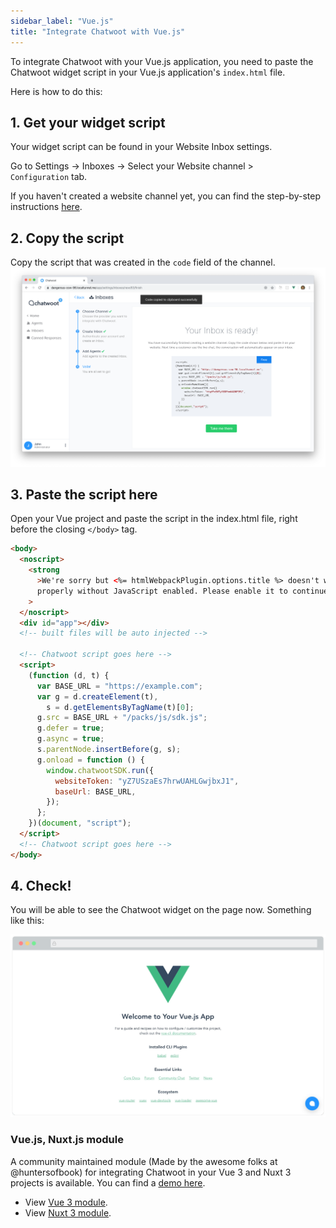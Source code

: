 ```yaml
---
sidebar_label: "Vue.js"
title: "Integrate Chatwoot with Vue.js"
---
```


To integrate Chatwoot with your Vue.js application, you need to paste the Chatwoot widget script in your Vue.js application's `index.html` file.

Here is how to do this:

## 1. Get your widget script

Your widget script can be found in your Website Inbox settings.

Go to Settings -> Inboxes -> Select your Website channel > `Configuration` tab.

If you haven't created a website channel yet, you can find the step-by-step instructions [here](https://www.chatwoot.com/docs/product/channels/live-chat/create-website-channel).

## 2. Copy the script

Copy the script that was created in the `code` field of the channel.
![Chatwoot script](../images/finish_inbox.png)

## 3. Paste the script here

Open your Vue project and paste the script in the index.html file, right before the closing `</body>` tag.

```html
<body>
  <noscript>
    <strong
      >We're sorry but <%= htmlWebpackPlugin.options.title %> doesn't work
      properly without JavaScript enabled. Please enable it to continue.</strong
    >
  </noscript>
  <div id="app"></div>
  <!-- built files will be auto injected -->

  <!-- Chatwoot script goes here -->
  <script>
    (function (d, t) {
      var BASE_URL = "https://example.com";
      var g = d.createElement(t),
        s = d.getElementsByTagName(t)[0];
      g.src = BASE_URL + "/packs/js/sdk.js";
      g.defer = true;
      g.async = true;
      s.parentNode.insertBefore(g, s);
      g.onload = function () {
        window.chatwootSDK.run({
          websiteToken: "yZ7USzaEs7hrwUAHLGwjbxJ1",
          baseUrl: BASE_URL,
        });
      };
    })(document, "script");
  </script>
  <!-- Chatwoot script goes here -->
</body>
```

## 4. Check!

You will be able to see the Chatwoot widget on the page now. Something like this:

![vuejs integration](../images/chatwoot-widget-on-vue-app.png)

### Vue.js, Nuxt.js module

A community maintained module (Made by the awesome folks at @huntersofbook) for integrating Chatwoot in your Vue 3 and Nuxt 3 projects is available. You can find a [demo here](http://vue-chatwoot-plugin.vercel.app/).

- View [Vue 3 module](https://github.com/huntersofbook/huntersofbook/tree/main/packages/chatwoot-vue).
- View [Nuxt 3 module](https://github.com/huntersofbook/huntersofbook/tree/main/packages/chatwoot-nuxt).
